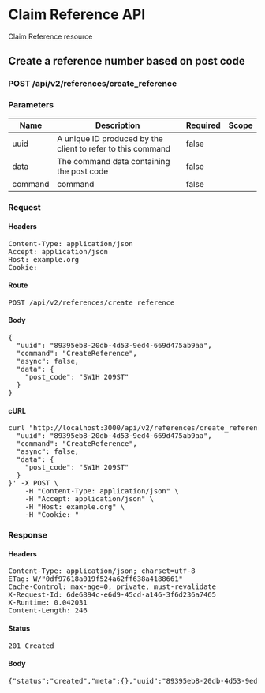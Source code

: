 # Claim Reference API

Claim Reference resource

## Create a reference number based on post code

### POST /api/v2/references/create_reference

### Parameters

| Name | Description | Required | Scope |
|------|-------------|----------|-------|
| uuid | A unique ID produced by the client to refer to this command | false |  |
| data | The command data containing the post code | false |  |
| command |  command | false |  |

### Request

#### Headers

<pre>Content-Type: application/json
Accept: application/json
Host: example.org
Cookie: </pre>

#### Route

<pre>POST /api/v2/references/create_reference</pre>

#### Body

<pre>{
  "uuid": "89395eb8-20db-4d53-9ed4-669d475ab9aa",
  "command": "CreateReference",
  "async": false,
  "data": {
    "post_code": "SW1H 209ST"
  }
}</pre>

#### cURL

<pre class="request">curl &quot;http://localhost:3000/api/v2/references/create_reference&quot; -d &#39;{
  &quot;uuid&quot;: &quot;89395eb8-20db-4d53-9ed4-669d475ab9aa&quot;,
  &quot;command&quot;: &quot;CreateReference&quot;,
  &quot;async&quot;: false,
  &quot;data&quot;: {
    &quot;post_code&quot;: &quot;SW1H 209ST&quot;
  }
}&#39; -X POST \
	-H &quot;Content-Type: application/json&quot; \
	-H &quot;Accept: application/json&quot; \
	-H &quot;Host: example.org&quot; \
	-H &quot;Cookie: &quot;</pre>

### Response

#### Headers

<pre>Content-Type: application/json; charset=utf-8
ETag: W/&quot;0df97618a019f524a62ff638a4188661&quot;
Cache-Control: max-age=0, private, must-revalidate
X-Request-Id: 6de6894c-e6d9-45cd-a146-3f6d236a7465
X-Runtime: 0.042031
Content-Length: 246</pre>

#### Status

<pre>201 Created</pre>

#### Body

<pre>{"status":"created","meta":{},"uuid":"89395eb8-20db-4d53-9ed4-669d475ab9aa","data":{"reference":"222000013500","office":{"code":"22","name":"London Central","address":"Victory House, 30-34 Kingsway, London WC2B 6EX","telephone":"020 7273 8603"}}}</pre>
